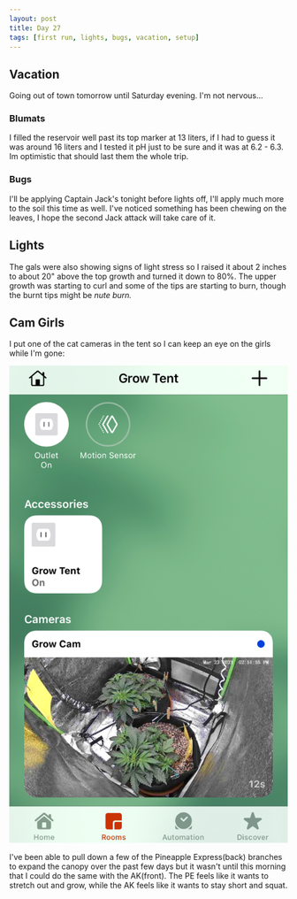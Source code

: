 ```yaml
---
layout: post
title: Day 27
tags: [first run, lights, bugs, vacation, setup]
---
```


## Vacation

Going out of town tomorrow until Saturday evening. I'm not nervous... 

### Blumats

I filled the reservoir well past its top marker at 13 liters, if I had to guess it was around 16 liters and I tested it pH just to be sure and it was at 6.2 - 6.3. Im optimistic that should last them the whole trip. 

### Bugs

I'll be applying Captain Jack's tonight before lights off, I'll apply much more to the soil this time as well. I've noticed something has been chewing on the leaves, I hope the second Jack attack will take care of it.

## Lights

The gals were also showing signs of light stress so I raised it about 2 inches to about 20" above the top growth and turned it down to 80%. The upper growth was starting to curl and some of the tips are starting to burn, though the burnt tips might be <i class="orange">nute burn.</i>

## Cam Girls

I put one of the cat cameras in the tent so I can keep an eye on the girls while I'm gone:

![Grow Cam](/public/images/first-run/day27-both.png#75)

I've been able to pull down a few of the Pineapple Express(back) branches to expand the canopy over the past few days but it wasn't until this morning that I could do the same with the AK(front). The PE feels like it wants to stretch out and grow, while the AK feels like it wants to stay short and squat.
